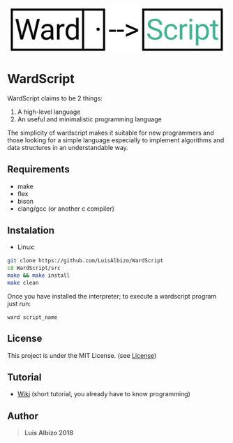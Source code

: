 ![Logo](logo.png)
# WardScript

WardScript claims to be 2 things:

1. A high-level language
2. An useful and minimalistic programming language

The simplicity of wardscript makes it suitable for new programmers and those looking for a simple language
especially to implement algorithms and data structures in an understandable way.

## Requirements

* make
* flex
* bison
* clang/gcc (or another c compiler)

## Instalation

* Linux:

``` bash
git clone https://github.com/LuisAlbizo/WardScript
cd WardScript/src
make && make install
make clean
```

Once you have installed the interpreter; to execute a wardscript program just run:

```
ward script_name
```

## License

This project is under the MIT License. (see [License](./LICENSE))

## Tutorial

* [Wiki](https://github.com/LuisAlbizo/WardScript/wiki) (short tutorial, you already have to know programming)

## Author

> **Luis Albizo 2018**

